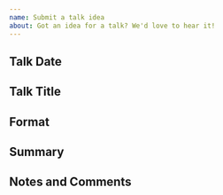 ```yaml
---
name: Submit a talk idea
about: Got an idea for a talk? We'd love to hear it!
---
```


## Talk Date

<!-- Have a preferred date? Let us know and we'll work it into the schedule! -->

## Talk Title

<!-- What we'll list it on the site as -->

## Format

<!-- How long do you need? -->
<!-- Example: 20 minutes -->

<!-- Examples -->

<!-- Lighting Talk -->
<!-- Show and Tell -->
<!-- Workshop -->
<!-- Other -->

## Summary

<!-- Tell us about your talk! -->

## Notes and Comments

<!-- Have more details you want to include? List them here! -->

<!-- Do you have any requests or special arrangements that need to be made beforehand? -->

<!-- Is there anything attendees should know before coming? -->
